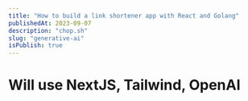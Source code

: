 ```yaml
---
title: "How to build a link shortener app with React and Golang"
publishedAt: 2023-09-07
description: "chop.sh"
slug: "generative-ai"
isPublish: true
---
```


# Will use NextJS, Tailwind, OpenAI
